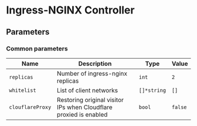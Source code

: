 # Ingress-NGINX Controller

## Parameters

### Common parameters

| Name             | Description                                                       | Type        | Value   |
| ---------------- | ----------------------------------------------------------------- | ----------- | ------- |
| `replicas`       | Number of ingress-nginx replicas                                  | `int`       | `2`     |
| `whitelist`      | List of client networks                                           | `[]*string` | `[]`    |
| `clouflareProxy` | Restoring original visitor IPs when Cloudflare proxied is enabled | `bool`      | `false` |

